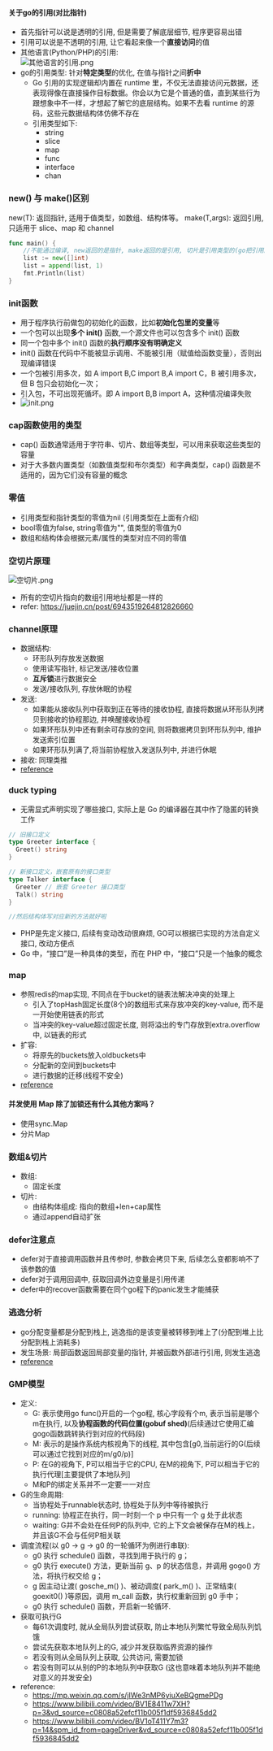#### 关于go的引用(对比指针)
- 首先指针可以说是透明的引用, 但是需要了解底层细节, 程序更容易出错
- 引用可以说是不透明的引用, 让它看起来像一个**直接访问**的值
- 其他语言(Python/PHP)的引用:<br>![其他语言的引用.png](assets%2F%E5%85%B6%E4%BB%96%E8%AF%AD%E8%A8%80%E7%9A%84%E5%BC%95%E7%94%A8.png)
- go的引用类型: 针对**特定类型**的优化, 在值与指针之间**折中**
  - Go 引用的实现逻辑却内置在 runtime 里，不仅无法直接访问元数据，还表现得像在直接操作目标数据。你会以为它是个普通的值，直到某些行为跟想象中不一样，才想起了解它的底层结构。如果不去看 runtime 的源码，这些元数据结构体仿佛不存在
  - 引用类型如下:
    - string
    - slice
    - map
    - func
    - interface
    - chan

### new() 与 make()区别
new(T): 返回指针, 适用于值类型，如数组、结构体等。
make(T,args): 返回引用, 只适用于 slice、map 和 channel
```go
func main() {
	//不能通过编译, new返回的是指针, make返回的是引用, 切片是引用类型的(go把引用的细节封装了), 要用make方法
    list := new([]int)
    list = append(list, 1)
    fmt.Println(list)
}
```

### init函数
- 用于程序执行前做包的初始化的函数，比如**初始化包里的变量**等
- 一个包可以出现**多个 init()** 函数,一个源文件也可以包含多个 init() 函数
- 同一个包中多个 init() 函数的**执行顺序没有明确定义**
- init() 函数在代码中不能被显示调用、不能被引用（赋值给函数变量），否则出现编译错误
- 一个包被引用多次，如 A import B,C import B,A import C，B 被引用多次，但 B 包只会初始化一次；
- 引入包，不可出现死循坏。即 A import B,B import A，这种情况编译失败
- ![init.png](assets%2Finit.png)

### cap函数使用的类型
- cap() 函数通常适用于字符串、切片、数组等类型，可以用来获取这些类型的容量
- 对于大多数内置类型（如数值类型和布尔类型）和字典类型，cap() 函数是不适用的，因为它们没有容量的概念

### 零值
- 引用类型和指针类型的零值为nil (引用类型在上面有介绍)
- bool零值为false, string零值为"", 值类型的零值为0
- 数组和结构体会根据元素/属性的类型对应不同的零值

### 空切片原理
![空切片.png](assets%2F%E7%A9%BA%E5%88%87%E7%89%87.png)
- 所有的空切片指向的数组引用地址都是一样的
- refer: https://juejin.cn/post/6943519264812826660

### channel原理
- 数据结构: 
  - 环形队列存放发送数据
  - 使用读写指针, 标记发送/接收位置
  - **互斥锁**进行数据安全
  - 发送/接收队列, 存放休眠的协程
- 发送:
  - 如果能从接收队列中获取到正在等待的接收协程, 直接将数据从环形队列拷贝到接收的协程那边, 并唤醒接收协程
  - 如果环形队列中还有剩余可存放的空间, 则将数据拷贝到环形队列中, 维护发送索引位置
  - 如果环形队列满了,将当前协程放入发送队列中, 并进行休眠
- 接收: 同理类推
- [reference](http://www.go-edu.cn/2022/12/18/go-35-Channel%EF%BC%8C%E8%BF%99%E6%AC%A1%E6%8D%A2%E4%B8%AA%E5%AD%A6%E6%B3%95/)

### duck typing
- 无需显式声明实现了哪些接口, 实际上是 Go 的编译器在其中作了隐匿的转换工作
```go
// 旧接口定义
type Greeter interface {
  Greet() string
}

// 新接口定义，嵌套原有的接口类型
type Talker interface {
  Greeter // 嵌套 Greeter 接口类型
  Talk() string
}

//然后结构体写对应新的方法就好啦
```
- PHP是先定义接口, 后续有变动改动很麻烦, GO可以根据已实现的方法自定义接口, 改动方便点
- Go 中，“接口”是一种具体的类型，而在 PHP 中，“接口”只是一个抽象的概念


### map
- 参照redis的map实现, 不同点在于bucket的链表法解决冲突的处理上
  - 引入了topHash固定长度(8个)的数组形式来存放冲突的key-value, 而不是一开始使用链表的形式
  - 当冲突的key-value超过固定长度, 则将溢出的专门存放到extra.overflow中, 以链表的形式
- 扩容: 
  - 将原先的buckets放入oldbuckets中
  - 分配新的空间到buckets中
  - 进行数据的迁移(线程不安全)
- [reference](http://www.go-edu.cn/2022/12/01/go-32-%E7%9C%9F%E5%B8%8C%E6%9C%9B%E4%BD%A0%E4%B9%9F%E6%98%8E%E7%99%BDruntime-Map%E5%92%8Csync-Map/)
#### 并发使用 Map 除了加锁还有什么其他方案吗？
- 使用sync.Map
- 分片Map

### 数组&切片
- 数组:
  - 固定长度
- 切片:
  - 由结构体组成: 指向的数组+len+cap属性
  - 通过append自动扩张


### defer注意点
- defer对于直接调用函数并且传参时, 参数会拷贝下来, 后续怎么变都影响不了该参数的值
- defer对于调用回调中, 获取回调外边变量是引用传递
- defer中的recover函数需要在同个go程下的panic发生才能捕获

### 逃逸分析
- go分配变量都是分配到栈上, 逃逸指的是该变量被转移到堆上了(分配到堆上比分配到栈上消耗多)
- 发生场景: 局部函数返回局部变量的指针, 并被函数外部进行引用, 则发生逃逸
- [reference](http://www.go-edu.cn/2022/12/28/go-40-%E4%BD%A0%E8%A6%81%E9%AB%98%E8%96%AA%EF%BC%8C%E6%9B%B4%E8%A6%81%E6%B7%B1%E5%85%A5-%E9%80%83%E9%80%B8%E5%88%86%E6%9E%90/)

### GMP模型
- 定义:
  - G: 表示使用go func()开启的一个go程, 核心字段有个m, 表示当前是哪个m在执行, 以及**协程函数的代码位置(gobuf shed)**(后续通过它使用汇编gogo函数跳转执行到对应的代码段)
  - M: 表示的是操作系统内核视角下的线程, 其中包含[g0,当前运行的G(后续可以通过它找到对应的m/g0/p)]
  - P: 在G的视角下, P可以相当于它的CPU, 在M的视角下, P可以相当于它的执行代理[主要提供了本地队列]
  - M和P的绑定关系并不一定要一一对应
- G的生命周期:
  - 当协程处于runnable状态时, 协程处于队列中等待被执行
  - running: 协程正在执行，同一时刻一个 p 中只有一个 g 处于此状态
  - waiting: G并不会处在任何P的队列中, 它的上下文会被保存在M的栈上，并且该G不会与任何P相关联
- 调度流程(以 g0 -> g -> g0 的一轮循环为例进行串联):
  - g0 执行 schedule() 函数，寻找到用于执行的 g；
  - g0 执行 execute() 方法，更新当前 g、p 的状态信息，并调用 gogo() 方法，将执行权交给 g；
  - g 因主动让渡( gosche_m() )、被动调度( park_m() )、正常结束( goexit0() )等原因，调用 m_call 函数，执行权重新回到 g0 手中；
  - g0 执行 schedule() 函数，开启新一轮循环.
- 获取可执行G
  - 每61次调度时, 就从全局队列尝试获取, 防止本地队列繁忙导致全局队列饥饿
  - 尝试先获取本地队列上的G, 减少并发获取临界资源的操作
  - 若没有则从全局队列上获取, 公共访问, 需要加锁
  - 若没有则可以从别的P的本地队列中获取G (这也意味着本地队列并不能绝对意义的并发安全)
- reference:
  - https://mp.weixin.qq.com/s/jIWe3nMP6yiuXeBQgmePDg
  - https://www.bilibili.com/video/BV1E8411w7XH?p=3&vd_source=c0808a52efcf11b005f1df5936845dd2
  - https://www.bilibili.com/video/BV1oT411Y7m3?p=14&spm_id_from=pageDriver&vd_source=c0808a52efcf11b005f1df5936845dd2